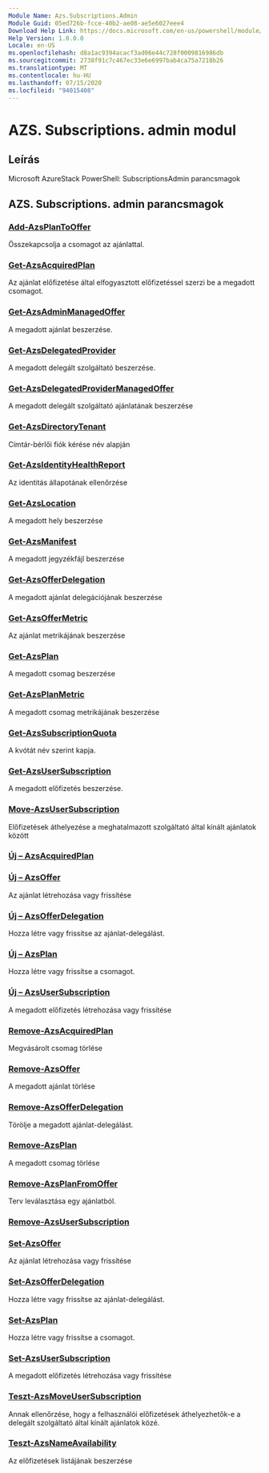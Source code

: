 ```yaml
---
Module Name: Azs.Subscriptions.Admin
Module Guid: 05ed726b-fcce-40b2-ae08-ae5e6027eee4
Download Help Link: https://docs.microsoft.com/en-us/powershell/module/azs.subscriptions.admin
Help Version: 1.0.0.0
Locale: en-US
ms.openlocfilehash: d8a1ac9394acacf3ad06e44c728f0009816986db
ms.sourcegitcommit: 2738f91c7c467ec33e6e6997bab4ca75a7218b26
ms.translationtype: MT
ms.contentlocale: hu-HU
ms.lasthandoff: 07/15/2020
ms.locfileid: "94015408"
---
```

# AZS. Subscriptions. admin modul
## Leírás
Microsoft AzureStack PowerShell: SubscriptionsAdmin parancsmagok

## AZS. Subscriptions. admin parancsmagok
### [Add-AzsPlanToOffer](Add-AzsPlanToOffer.md)
Összekapcsolja a csomagot az ajánlattal.

### [Get-AzsAcquiredPlan](Get-AzsAcquiredPlan.md)
Az ajánlat előfizetése által elfogyasztott előfizetéssel szerzi be a megadott csomagot.

### [Get-AzsAdminManagedOffer](Get-AzsAdminManagedOffer.md)
A megadott ajánlat beszerzése.

### [Get-AzsDelegatedProvider](Get-AzsDelegatedProvider.md)
A megadott delegált szolgáltató beszerzése.

### [Get-AzsDelegatedProviderManagedOffer](Get-AzsDelegatedProviderManagedOffer.md)
A megadott delegált szolgáltató ajánlatának beszerzése

### [Get-AzsDirectoryTenant](Get-AzsDirectoryTenant.md)
Címtár-bérlői fiók kérése név alapján

### [Get-AzsIdentityHealthReport](Get-AzsIdentityHealthReport.md)
Az identitás állapotának ellenőrzése

### [Get-AzsLocation](Get-AzsLocation.md)
A megadott hely beszerzése

### [Get-AzsManifest](Get-AzsManifest.md)
A megadott jegyzékfájl beszerzése

### [Get-AzsOfferDelegation](Get-AzsOfferDelegation.md)
A megadott ajánlat delegációjának beszerzése

### [Get-AzsOfferMetric](Get-AzsOfferMetric.md)
Az ajánlat metrikájának beszerzése

### [Get-AzsPlan](Get-AzsPlan.md)
A megadott csomag beszerzése

### [Get-AzsPlanMetric](Get-AzsPlanMetric.md)
A megadott csomag metrikájának beszerzése

### [Get-AzsSubscriptionQuota](Get-AzsSubscriptionQuota.md)
A kvótát név szerint kapja.

### [Get-AzsUserSubscription](Get-AzsUserSubscription.md)
A megadott előfizetés beszerzése.

### [Move-AzsUserSubscription](Move-AzsUserSubscription.md)
Előfizetések áthelyezése a meghatalmazott szolgáltató által kínált ajánlatok között

### [Új – AzsAcquiredPlan](New-AzsAcquiredPlan.md)


### [Új – AzsOffer](New-AzsOffer.md)
Az ajánlat létrehozása vagy frissítése

### [Új – AzsOfferDelegation](New-AzsOfferDelegation.md)
Hozza létre vagy frissítse az ajánlat-delegálást.

### [Új – AzsPlan](New-AzsPlan.md)
Hozza létre vagy frissítse a csomagot.

### [Új – AzsUserSubscription](New-AzsUserSubscription.md)
A megadott előfizetés létrehozása vagy frissítése

### [Remove-AzsAcquiredPlan](Remove-AzsAcquiredPlan.md)
Megvásárolt csomag törlése

### [Remove-AzsOffer](Remove-AzsOffer.md)
A megadott ajánlat törlése

### [Remove-AzsOfferDelegation](Remove-AzsOfferDelegation.md)
Törölje a megadott ajánlat-delegálást.

### [Remove-AzsPlan](Remove-AzsPlan.md)
A megadott csomag törlése

### [Remove-AzsPlanFromOffer](Remove-AzsPlanFromOffer.md)
Terv leválasztása egy ajánlatból.

### [Remove-AzsUserSubscription](Remove-AzsUserSubscription.md)


### [Set-AzsOffer](Set-AzsOffer.md)
Az ajánlat létrehozása vagy frissítése

### [Set-AzsOfferDelegation](Set-AzsOfferDelegation.md)
Hozza létre vagy frissítse az ajánlat-delegálást.

### [Set-AzsPlan](Set-AzsPlan.md)
Hozza létre vagy frissítse a csomagot.

### [Set-AzsUserSubscription](Set-AzsUserSubscription.md)
A megadott előfizetés létrehozása vagy frissítése

### [Teszt-AzsMoveUserSubscription](Test-AzsMoveUserSubscription.md)
Annak ellenőrzése, hogy a felhasználói előfizetések áthelyezhetők-e a delegált szolgáltató által kínált ajánlatok közé.

### [Teszt-AzsNameAvailability](Test-AzsNameAvailability.md)
Az előfizetések listájának beszerzése

